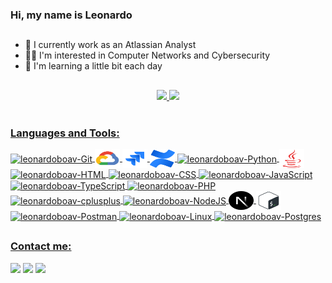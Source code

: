 ### Hi, my name is Leonardo

##

- 🔭 I currently work as an Atlassian Analyst 
- 🐱‍👤 I'm interested in Computer Networks and Cybersecurity
- 🌱 I'm learning a little bit each day

##

<div align="center">
  <a href="https://github.com/leonardoboav">          
  <img height="180em" src="https://github-readme-stats-git-masterrstaa-rickstaa.vercel.app/api?username=leonardoboav&show_icons=true&theme=github_dark&include_all_commits=true&count_private=true"/>
  <img height="180em" src="https://github-readme-stats-git-masterrstaa-rickstaa.vercel.app/api/top-langs/?username=leonardoboav&layout=compact&langs_count=7&theme=github_dark"/>
    </div>
  
  <div style="display: inline_block"><br>

  <h3 align="left">Languages and Tools:</h3>
  
  <img align="center" alt="leonardoboav-Git" height="30" width="40" src="https://cdn.jsdelivr.net/gh/devicons/devicon/icons/git/git-plain.svg" />  
  <img align="center" alt="leonardoboav-Gcp" height="30" width="40"  src="https://github.com/devicons/devicon/blob/v2.15.1/icons/googlecloud/googlecloud-original.svg" />
  <img align="center" alt="leonardoboav-Jira" height="30" width="40" src="https://github.com/devicons/devicon/blob/v2.15.1/icons/jira/jira-original.svg" /> 
  <img align="center" alt="leonardoboav-Confluence" height="30" width="40" src="https://github.com/devicons/devicon/blob/v2.15.1/icons/confluence/confluence-original.svg" />
  <img align="center" alt="leonardoboav-Python" height="30" width="40" src="https://cdn.jsdelivr.net/gh/devicons/devicon/icons/python/python-original.svg" />
  <img align="center" alt="leonardoboav-Java" height="30" width="40" src="https://raw.githubusercontent.com/devicons/devicon/master/icons/java/java-plain.svg">
  <img align="center" alt="leonardoboav-HTML" height="30" width="40" src="https://cdn.jsdelivr.net/gh/devicons/devicon/icons/html5/html5-plain.svg" />
  <img align="center" alt="leonardoboav-CSS" height="30" width="40" src="https://cdn.jsdelivr.net/gh/devicons/devicon/icons/css3/css3-plain.svg" />
  <img align="center" alt="leonardoboav-JavaScript" height="30" width="40" src="https://cdn.jsdelivr.net/gh/devicons/devicon/icons/javascript/javascript-plain.svg" />
  <img align="center" alt="leonardoboav-TypeScript" height="30" width="40" src="https://cdn.jsdelivr.net/gh/devicons/devicon/icons/typescript/typescript-original.svg" />
  <img align="center" alt="leonardoboav-PHP" height="30" width="40" src="https://cdn.jsdelivr.net/gh/devicons/devicon/icons/php/php-plain.svg" />
  <img align="center" alt="leonardoboav-cplusplus" height="30" width="40" src="https://cdn.jsdelivr.net/gh/devicons/devicon/icons/cplusplus/cplusplus-plain.svg" />
  <img align="center" alt="leonardoboav-NodeJS" height="30" width="40" src="https://cdn.jsdelivr.net/gh/devicons/devicon/icons/nodejs/nodejs-original.svg" /> 
  <img align="center" alt="leonardoboav-NextJS" height="30" width="40" src="https://github.com/devicons/devicon/blob/master/icons/nextjs/nextjs-original.svg" />
  <img align="center" alt="leonardoboav-Bash" height="30" width="40" src="https://github.com/devicons/devicon/blob/v2.15.1/icons/bash/bash-original.svg" />
  <img align="center" alt="leonardoboav-Postman" height="30" width="30" src="https://www.vectorlogo.zone/logos/getpostman/getpostman-icon.svg" />
  <img align="center" alt="leonardoboav-Linux" height="30" width="40" src="https://cdn.jsdelivr.net/gh/devicons/devicon/icons/linux/linux-original.svg" />  
  <img align="center" alt="leonardoboav-Postgres" height="30" width="40" src="https://cdn.jsdelivr.net/gh/devicons/devicon/icons/postgresql/postgresql-plain.svg" /> 

  
  

  
  
  
  
</div>
  
  ##
  
  <div> 
  <h3 align="left">Contact me: </h3>
  <a href = "mailto:leonardoboav@gmail.com"><img src="https://img.shields.io/badge/-Gmail-%23333?style=for-the-badge&logo=gmail&logoColor=white" target="_blank"></a>
  <a href="https://www.linkedin.com/in/leonardo-g-boaventura/" target="_blank"><img src="https://img.shields.io/badge/-LinkedIn-%230077B5?style=for-the-badge&logo=linkedin&logoColor=white" target="_blank"></a>
  <a href="https://github.com/leonardoboav" target="_blank"><img src="https://img.shields.io/badge/github-%23121011.svg?style=for-the-badge&logo=github&logoColor=white" target="_blank"></a> 
</div>
